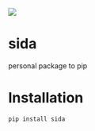 ![](https://travis-ci.org/liusida/sida.svg?branch=master)

# sida
personal package to pip

# Installation

```python
pip install sida
```
